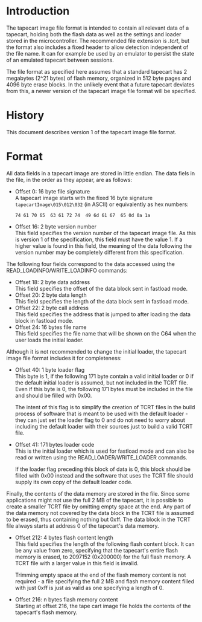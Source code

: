 # Introduction #

The tapecart image file format is intended to contain
all relevant data of a tapecart,
holding both the flash data as well as the settings and loader stored
in the microcontroller.
The recommended file extension is *.tcrt*,
but the format also includes a fixed header to allow detection
independent of the file name.
It can for example be used by an emulator to persist the state of an
emulated tapecart between sessions.

The file format as specified here assumes that a standard tapecart has
2 megabytes (2^21 bytes) of flash memory, organized in 512 byte pages
and 4096 byte erase blocks. In the unlikely event that a future
tapecart deviates from this, a newer version of the tapecart image
file format will be specified.

# History #

This document describes version 1 of the tapecart image file format.

# Format #

All data fields in a tapecart image are stored in little endian.
The data fiels in the file, in the order as they appear, are as
follows:

- Offset 0: 16 byte file signature  
    A tapecart image starts with the fixed 16 byte signature
    ```tapecartImage\015\012\032``` (in ASCII) or equivalently as hex
    numbers:  
    ```
    74 61 70 65  63 61 72 74  49 6d 61 67  65 0d 0a 1a
    ```
- Offset 16: 2 byte version number  
    This field specifies the version number of the tapecart image
    file. As this is version 1 of the specification, this field must
    have the value 1. If a higher value is found in this field, the
    meaning of the data following the version number may be completely
    different from this specification.

The following four fields correspond to the data accessed using the
READ_LOADINFO/WRITE_LOADINFO commands:

- Offset 18: 2 byte data address  
    This field specifies the offset of the data block sent in fastload
    mode.
- Offset 20: 2 byte data length  
    This field specifies the length of the data block sent in fastload
    mode.
- Offset 22: 2 byte call address  
    This field specifies the address that is jumped to after loading
    the data block in fastload mode.
- Offset 24: 16 bytes file name  
    This field specifies the file name that will be shown on the C64
    when the user loads the initial loader.

Although it is not recommended to change the initial loader, the
tapecart image file format includes it for completeness:

- Offset 40: 1 byte loader flag  
    This byte is 1, if the following 171 byte contain a valid initial
    loader or 0 if the default initial loader is assumed, but not
    included in the TCRT file. Even if this byte is 0, the following
    171 bytes must be included in the file and should be filled with
    0x00.

    The intent of this flag is to simplify the creation of TCRT files
    in the build process of software that is meant to be used with the
    default loader - they can just set the loader flag to 0 and do not
    need to worry about including the default loader with their
    sources just to build a valid TCRT file.

- Offset 41: 171 bytes loader code  
    This is the initial loader which is used for fastload mode and can
    also be read or written using the READ_LOADER/WRITE_LOADER
    commands.

    If the loader flag preceding this block of data is 0, this block
    should be filled with 0x00 instead and the software that uses the
    TCRT file should supply its own copy of the default loader code.

Finally, the contents of the data memory are stored in the file. Since
some applications might not use the full 2 MB of the tapecart, it is
possible to create a smaller TCRT file by omitting empty space at the
end. Any part of the data memory not covered by the data block in the
TCRT file is assumed to be erased, thus containing nothing but
0xff. The data block in the TCRT file always starts at address 0 of
the tapecart's data memory.

- Offset 212: 4 bytes flash content length  
    This field specifies the length of the following flash content
    block. It can be any value from zero, specifying that the
    tapecart's entire flash memory is erased, to 2097152 (0x200000)
    for the full flash memory. A TCRT file with a larger value in this
    field is invalid.

    Trimming empty space at the end of the flash memory content is not
    required - a file specifying the full 2 MB and flash memory content
    filled with just 0xff is just as valid as one specifying a length
    of 0.
- Offset 216: n bytes flash memory content  
    Starting at offset 216, the tape cart image file holds the
    contents of the tapecart's flash memory.
